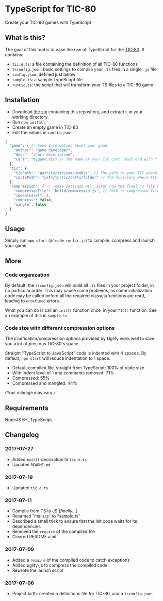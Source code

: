 # TypeScript for TIC-80
Create your TIC-80 games with TypeScript

## What is this?

The goal of this tool is to ease the use of TypeScript for the [TIC-80](https://tic.computer/). It contains:
- `tic.d.ts`: a file containing the definition of all TIC-80 functions
- `tsconfig.json`: basic settings to compile your `.ts` files in a single `.js` file
- `config.json`: defined just below
- `sample.ts`: a sample TypeScript file
- `runtic.js`: the script that will transform your TS files to a TIC-80 game

## Installation

- Download [the zip](https://github.com/scambier/tic80-typescript/archive/master.zip) containing this repository, and extract it in your working directory.
- Run `npm install`
- Create an empty game in TIC-80
- Edit the values in `config.json`:
```js
{
  "game": { // Some information about your game
    "author": "game developer",
    "desc": "short description",
    "cart": "mygame.tic" // The name of your TIC cart. Must end with ".tic"
  },
  "tic": {
    "ticPath": "path/to/tic/executable", // The path to your TIC executable
    "cartsPath": "path/to/tic/carts/folder" // The directory where TIC stores its carts
  },
  "compression": { // These settings will alter how the final js file will look like
    "compressedFile": "build/compressed.js", // Path to compressed file. You should not have to change this.
    "indentLevel": 1,
    "compress": false,
    "mangle": false
  }
}
```

## Usage

Simply run `npm start` (or `node runtic.js`) to compile, compress and launch your game.

## More

### Code organization

By default, the `tsconfig.json` will build all `.ts` files in your project folder, in no particular order. 
This may cause some problems, as some initialization code may be called before all the required classes/functions are read, leading to `undefined` errors.

What you can do is call an `init()` function once, in your `TIC()` function. See an example of this in `sample.ts`


### Code size with different compression options

The minification/compression options provided by Uglify work well to save you a lot of precious TIC-80's space.

Straight "TypeScript to JavaScript" code is indented with 4 spaces. By default, `npm start` will reduce indentation to 1 space.

- Default compiled file, straight from TypeScript: 100% of code size
- With indent level of 1 and comments removed: 71%
- Compressed: 55%
- Compressed and mangled: 44%

(Your mileage may vary.)

## Requirements

NodeJS 6+, TypeScript


## Changelog

### 2017-07-27

- Added `exit()` declaration to `tic.d.ts`
- Updated `README.md`

### 2017-07-19

- Updated `tic.d.ts`

### 2017-07-11

- Compile from TS to JS (*finally...*)
- Renamed "main.ts" to "sample.ts"
- Described a small trick to ensure that the init code waits for its dependencies
- Removed the `require` of the compiled file
- Cleared README a bit

### 2017-07-09

- Added a `require` of the compiled code to catch exceptions
- Added uglify-js to compress the compiled code
- Rewrote the launch script

### 2017-07-06

- Project birth: created a definitions file for TIC-80, and a `tsconfig.json`
